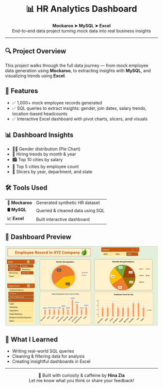 <h1 align="center">📊 HR Analytics Dashboard</h1>

<p align="center">
  <strong>Mockaroo ➤ MySQL ➤ Excel</strong><br>
  End-to-end data project turning mock data into real business insights
</p>

<hr>

<h2>🔍 Project Overview</h2>
<p>
  This project walks through the full data journey — from mock employee data generation using <strong>Mockaroo</strong>,
  to extracting insights with <strong>MySQL</strong>, and visualizing trends using <strong>Excel</strong>.
</p>

<h2>📁 Features</h2>
<ul>
  <li>✅ 1,000+ mock employee records generated</li>
  <li>✅ SQL queries to extract insights: gender, join dates, salary trends, location-based headcounts</li>
  <li>✅ Interactive Excel dashboard with pivot charts, slicers, and visuals</li>
</ul>

<h2>📊 Dashboard Insights</h2>
<ul>
  <li>👩‍💼 Gender distribution (Pie Chart)</li>
  <li>📆 Hiring trends by month & year</li>
  <li>🏙️ Top 10 cities by salary</li>
  <li>📍 Top 5 cities by employee count</li>
  <li>🧭 Slicers by year, department, and state</li>
</ul>

<h2>🛠️ Tools Used</h2>
<table>
  <tr>
    <td><strong>🧪 Mockaroo</strong></td>
    <td>Generated synthetic HR dataset</td>
  </tr>
  <tr>
    <td><strong>🛢️ MySQL</strong></td>
    <td>Queried & cleaned data using SQL</td>
  </tr>
  <tr>
    <td><strong>📈 Excel</strong></td>
    <td>Built interactive dashboard</td>
  </tr>
</table>

<h2>📸 Dashboard Preview</h2>
<p align="center">
  <img src="https://github.com/iamhinazia/HR-Analytics-Project/blob/main/DashBoard.jpeg?raw=true" alt="HR Dashboard" width="800"/>
</p>

<h2>🎯 What I Learned</h2>
<ul>
  <li>Writing real-world SQL queries</li>
  <li>Cleaning & filtering data for analysis</li>
  <li>Creating insightful dashboards in Excel</li>
</ul>

<hr>

<p align="center">
  🚀 Built with curiosity & caffeine by <strong>Hina Zia</strong> <br>
  Let me know what you think or share your feedback!
</p>

